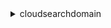 <details><summary>cloudsearchdomain</summary><blockquote>

- **<details><summary>help</summary><blockquote>**

  * 


- **<details><summary>search</summary><blockquote>**

  * --cursor
  * --expr
  * --facet
  * --filter-query
  * --highlight
  * --partial
  * --no-partial
  * --query-options
  * --query-parser
  * --return
  * --size
  * --sort
  * --start
  * --stats
  * --search-query
  * --cli-input-json
  * --cli-input-yaml
  * --generate-cli-skeleton


- **<details><summary>suggest</summary><blockquote>**

  * --suggester
  * --size
  * --suggest-query
  * --cli-input-json
  * --cli-input-yaml
  * --generate-cli-skeleton


- **<details><summary>upload-documents</summary><blockquote>**

  * --documents
  * --content-type
  * --cli-input-json
  * --cli-input-yaml
  * --generate-cli-skeleton


</blockquote></details>
</blockquote></details>
</blockquote></details>
</blockquote></details>
</blockquote></details>
